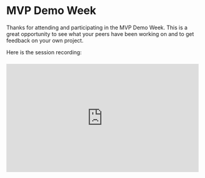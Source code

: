 # MVP Demo Week

Thanks for attending and participating in the MVP Demo Week. This is a great opportunity to see what your peers have been working on and to get feedback on your own project.

Here is the session recording:

<div style="position: relative; padding-bottom: 56.25%; height: 0; margin-top:1.6em"><iframe src="https://www.youtube.com/embed/oolgG_vvElQ;rel=0" title="YouTube video player" frameborder="0" allow="accelerometer; autoplay; clipboard-write; encrypted-media; gyroscope; picture-in-picture" allowfullscreen style="position: absolute; top: 0; left: 0; width: 100%; height: 100%;"></iframe></div>
